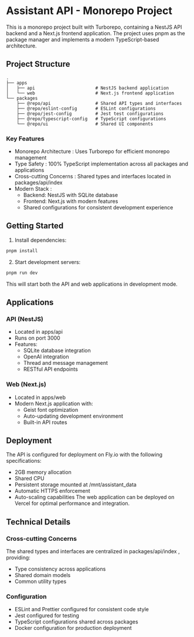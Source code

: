 # Assistant API - Monorepo Project

This is a monorepo project built with Turborepo, containing a NestJS API backend and a Next.js frontend application. The project uses pnpm as the package manager and implements a modern TypeScript-based architecture.

## Project Structure

```plaintext
.
├── apps
│   ├── api                       # NestJS backend application
│   └── web                       # Next.js frontend application
└── packages
    ├── @repo/api                 # Shared API types and interfaces
    ├── @repo/eslint-config       # ESLint configurations
    ├── @repo/jest-config         # Jest test configurations
    ├── @repo/typescript-config   # TypeScript configurations
    └── @repo/ui                  # Shared UI components
```

### Key Features

- Monorepo Architecture : Uses Turborepo for efficient monorepo management
- Type Safety : 100% TypeScript implementation across all packages and applications
- Cross-cutting Concerns : Shared types and interfaces located in packages/api/index
- Modern Stack :
  - Backend: NestJS with SQLite database
  - Frontend: Next.js with modern features
  - Shared configurations for consistent development experience

## Getting Started

1. Install dependencies:

```bash
pnpm install
```

2. Start development servers:

```bash
pnpm run dev
```

This will start both the API and web applications in development mode.

## Applications

### API (NestJS)
- Located in apps/api
- Runs on port 3000
- Features:
  - SQLite database integration
  - OpenAI integration
  - Thread and message management
  - RESTful API endpoints
### Web (Next.js)
- Located in apps/web
- Modern Next.js application with:
  - Geist font optimization
  - Auto-updating development environment
  - Built-in API routes

## Deployment

The API is configured for deployment on Fly.io with the following specifications:

- 2GB memory allocation
- Shared CPU
- Persistent storage mounted at /mnt/assistant_data
- Automatic HTTPS enforcement
- Auto-scaling capabilities
The web application can be deployed on Vercel for optimal performance and integration.

## Technical Details

### Cross-cutting Concerns
The shared types and interfaces are centralized in packages/api/index , providing:

- Type consistency across applications
- Shared domain models
- Common utility types

### Configuration
- ESLint and Prettier configured for consistent code style
- Jest configured for testing
- TypeScript configurations shared across packages
- Docker configuration for production deployment